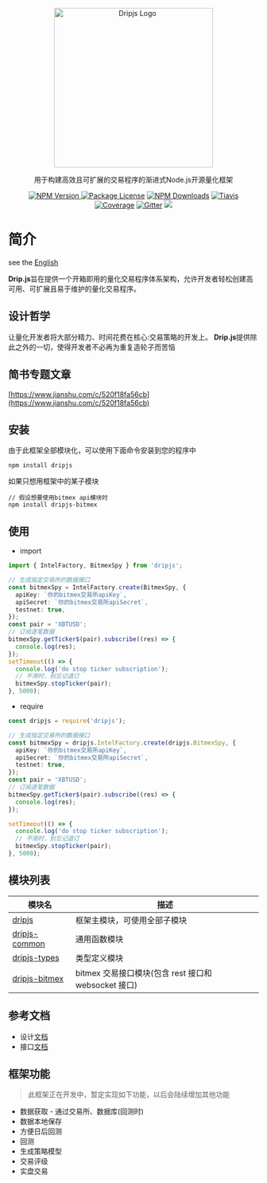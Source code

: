 <p align="center">
  <a href="https://github.com/zlq4863947/dripjs" target="blank">
    <img src="https://cdn.jsdelivr.net/npm/dripjs/dripjs.svg" width="320" alt="Dripjs Logo" />
  </a>
</p>
<p align="center">用于构建高效且可扩展的交易程序的渐进式Node.js开源量化框架</p>
<p align="center">
<a href="https://www.npmjs.com/package/dripjs"><img src="https://img.shields.io/npm/v/dripjs.svg" alt="NPM Version" />
<a href="https://www.npmjs.com/package/dripjs"><img src="https://img.shields.io/badge/license-GPL_3.0-green.svg" alt="Package License" /></a>
<a href="https://www.npmjs.com/package/dripjs"><img src="https://img.shields.io/npm/dm/dripjs.svg" alt="NPM Downloads" /></a>
<a href="https://travis-ci.com/zlq4863947/dripjs"><img src="https://travis-ci.com/zlq4863947/dripjs.svg?branch=master&t=6" alt="Tiavis" /></a>
<a href="https://coveralls.io/github/zlq4863947/dripjs?branch=master"><img src="https://coveralls.io/repos/github/zlq4863947/dripjs/badge.svg?branch=master&t=6" alt="Coverage" /></a>
<a href="https://gitter.im/drip-js/community?utm_source=badge&utm_medium=badge&utm_campaign=pr-badge&utm_content=badge"><img src="https://badges.gitter.im/drip-js.svg" alt="Gitter" /></a>
<a href="https://www.paypal.me/zlq4863947"><img src="https://img.shields.io/badge/Donate-PayPal-ff3f59.svg"/></a>
</p>

# 简介

see the <a href="https://github.com/zlq4863947/dripjs/blob/master/README_EN.md">English</a>

**Drip.js**旨在提供一个开箱即用的量化交易程序体系架构，允许开发者轻松创建高可用、可扩展且易于维护的量化交易程序。

## 设计哲学

让量化开发者将大部分精力、时间花费在核心:交易策略的开发上。
**Drip.js**提供除此之外的一切，使得开发者不必再为重复造轮子而苦恼

## 简书专题文章

[https://www.jianshu.com/c/520f18fa56cb](https://www.jianshu.com/c/520f18fa56cb)

## 安装

由于此框架全部模块化，可以使用下面命令安装到您的程序中

```shell
npm install dripjs
```

如果只想用框架中的某子模块

```shell
// 假设想要使用bitmex api模块时
npm install dripjs-bitmex
```

## 使用

- import

```typescript
import { IntelFactory, BitmexSpy } from 'dripjs';

// 生成指定交易所的数据接口
const bitmexSpy = IntelFactory.create(BitmexSpy, {
  apiKey: `你的bitmex交易所apiKey`,
  apiSecret: `你的bitmex交易所apiSecret`,
  testnet: true,
});
const pair = 'XBTUSD';
// 订阅逐笔数据
bitmexSpy.getTicker$(pair).subscribe((res) => {
  console.log(res);
});
setTimeout(() => {
  console.log('do stop ticker subscription');
  // 不用时，别忘记退订
  bitmexSpy.stopTicker(pair);
}, 5000);
```

- require

```typescript
const dripjs = require('dripjs');

// 生成指定交易所的数据接口
const bitmexSpy = dripjs.IntelFactory.create(dripjs.BitmexSpy, {
  apiKey: `你的bitmex交易所apiKey`,
  apiSecret: `你的bitmex交易所apiSecret`,
  testnet: true,
});
const pair = 'XBTUSD';
// 订阅逐笔数据
bitmexSpy.getTicker$(pair).subscribe((res) => {
  console.log(res);
});

setTimeout(() => {
  console.log('do stop ticker subscription');
  // 不用时，别忘记退订
  bitmexSpy.stopTicker(pair);
}, 5000);
```

## 模块列表

| 模块名                                                       | 描述                                                 |
| ------------------------------------------------------------ | ---------------------------------------------------- |
| [dripjs](https://www.npmjs.com/package/dripjs)               | 框架主模块，可使用全部子模块                         |
| [dripjs-common](https://www.npmjs.com/package/dripjs-common) | 通用函数模块                                         |
| [dripjs-types](https://www.npmjs.com/package/dripjs-types)   | 类型定义模块                                         |
| [dripjs-bitmex](https://www.npmjs.com/package/dripjs-bitmex) | bitmex 交易接口模块(包含 rest 接口和 websocket 接口) |

## 参考文档

- 设计[文档](https://github.com/zlq4863947/dripjs/tree/master/docs)
- 接口[文档](https://drip-trader.github.io/dripjs-docs)

## 框架功能

> 此框架正在开发中，暂定实现如下功能，以后会陆续增加其他功能

- 数据获取 - 通过交易所、数据库(回测时)
- 数据本地保存
- 方便日后回测
- 回测
- 生成策略模型
- 交易评级
- 实盘交易
